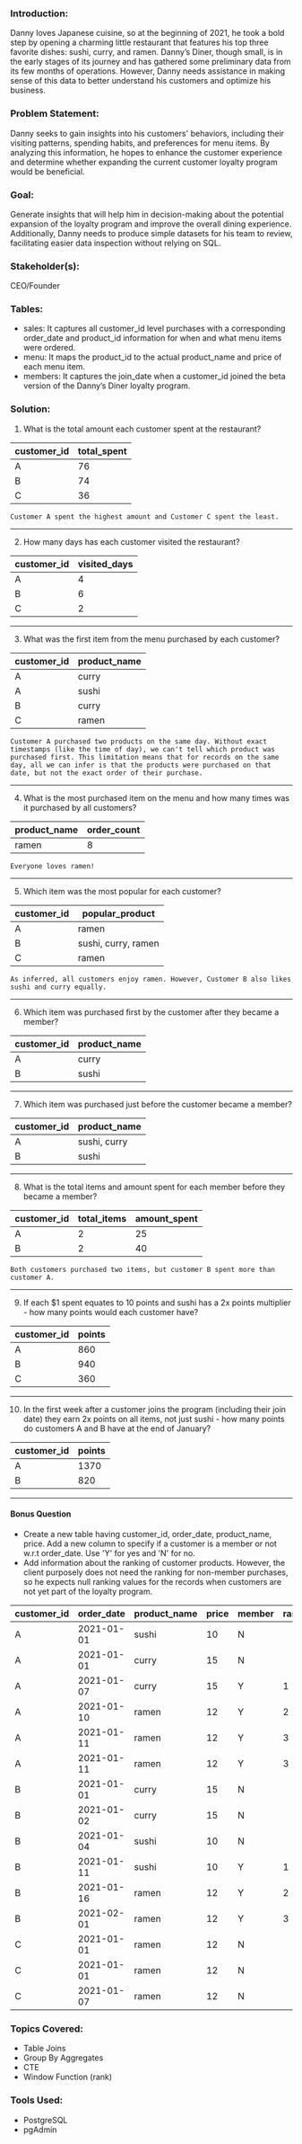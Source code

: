### Introduction:

Danny loves Japanese cuisine, so at the beginning of 2021, he took a bold step by opening a charming little restaurant that features his top three favorite dishes: sushi, curry, and ramen. Danny’s Diner, though small, is in the early stages of its journey and has gathered some preliminary data from its few months of operations. However, Danny needs assistance in making sense of this data to better understand his customers and optimize his business.

### Problem Statement:

Danny seeks to gain insights into his customers' behaviors, including their visiting patterns, spending habits, and preferences for menu items. By analyzing this information, he hopes to enhance the customer experience and determine whether expanding the current customer loyalty program would be beneficial.

### Goal:

Generate insights that will help him in decision-making about the potential expansion of the loyalty program and improve the overall dining experience. Additionally, Danny needs to produce simple datasets for his team to review, facilitating easier data inspection without relying on SQL.

### Stakeholder(s):
CEO/Founder

### Tables:
- sales: It captures all customer_id level purchases with a corresponding order_date and product_id information for when and what menu items were ordered.
- menu: It maps the product_id to the actual product_name and price of each menu item.
- members: It captures the join_date when a customer_id joined the beta version of the Danny’s Diner loyalty program.
  
### Solution:

1. What is the total amount each customer spent at the restaurant?

| customer_id | total_spent |
| ----------- | ----------- |
| A           | 76          |
| B           | 74          |
| C           | 36          |

```Customer A spent the highest amount and Customer C spent the least.```

---

2. How many days has each customer visited the restaurant?

|customer_id|visited_days|
|-----------|------------|
|A          |4           |
|B          |6           |
|C          |2           |

---
   
3. What was the first item from the menu purchased by each customer?

| customer_id | product_name |
| ----------- | ------------ |
| A           | curry        |
| A           | sushi        |
| B           | curry        |
| C           | ramen        |

```Customer A purchased two products on the same day. Without exact timestamps (like the time of day), we can't tell which product was purchased first. This limitation means that for records on the same day, all we can infer is that the products were purchased on that date, but not the exact order of their purchase.```

---

4. What is the most purchased item on the menu and how many times was it purchased by all customers?

|product_name|order_count|
|------------|-----------|
|ramen       |8          |

```Everyone loves ramen!```

---

5. Which item was the most popular for each customer?

|customer_id |popular_product|
|------------|--------------|
| A          |ramen         |
| B          |sushi, curry, ramen|
| C          |ramen         |

```As inferred, all customers enjoy ramen. However, Customer B also likes sushi and curry equally.```

---

6. Which item was purchased first by the customer after they became a member?

| customer_id | product_name |
| ----------- | ------------ |
| A           | curry        |
| B           | sushi        |

---

7. Which item was purchased just before the customer became a member?

| customer_id | product_name |
| ----------- | ------------ |
| A           | sushi, curry |
| B           | sushi        |

---

8. What is the total items and amount spent for each member before they became a member?

| customer_id | total_items  | amount_spent|
| ----------- | ------------ | ----------  |
| A           | 2            | 25          |
| B           | 2            | 40          |

```Both customers purchased two items, but customer B spent more than customer A.```

---

9. If each $1 spent equates to 10 points and sushi has a 2x points multiplier - how many points would each customer have?

| customer_id | points       |
| ----------- | ------------ |
| A           | 860          |
| B           | 940          |
| C           | 360          |

---

10. In the first week after a customer joins the program (including their join date) they earn 2x points on all items, not just sushi - how many points do customers A and B have at the end of January?

| customer_id | points       |
| ----------- | ------------ |
| A           | 1370         |
| B           | 820          |

---
#### Bonus Question
- Create a new table having customer_id, order_date, product_name, price. Add a new column to specify if a customer is a member or not w.r.t order_date. Use 'Y' for yes and 'N' for no.
- Add information about the ranking of customer products. However, the client purposely does not need the ranking for non-member purchases, so he expects null ranking values for the records when customers are not yet part of the loyalty program.

| customer_id | order_date | product_name | price | member | ranking |
|-------------|------------|--------------|-------|--------|---------|
| A           | 2021-01-01 | sushi        | 10    | N      |         |
| A           | 2021-01-01 | curry        | 15    | N      |         |
| A           | 2021-01-07 | curry        | 15    | Y      | 1       |
| A           | 2021-01-10 | ramen        | 12    | Y      | 2       |
| A           | 2021-01-11 | ramen        | 12    | Y      | 3       |
| A           | 2021-01-11 | ramen        | 12    | Y      | 3       |
| B           | 2021-01-01 | curry        | 15    | N      |         |
| B           | 2021-01-02 | curry        | 15    | N      |         |
| B           | 2021-01-04 | sushi        | 10    | N      |         |
| B           | 2021-01-11 | sushi        | 10    | Y      | 1       |
| B           | 2021-01-16 | ramen        | 12    | Y      | 2       |
| B           | 2021-02-01 | ramen        | 12    | Y      | 3       |
| C           | 2021-01-01 | ramen        | 12    | N      |         |
| C           | 2021-01-01 | ramen        | 12    | N      |         |
| C           | 2021-01-07 | ramen        | 12    | N      |         |


### Topics Covered:
- Table Joins
- Group By Aggregates
- CTE
- Window Function (rank)

### Tools Used:
- PostgreSQL
- pgAdmin
